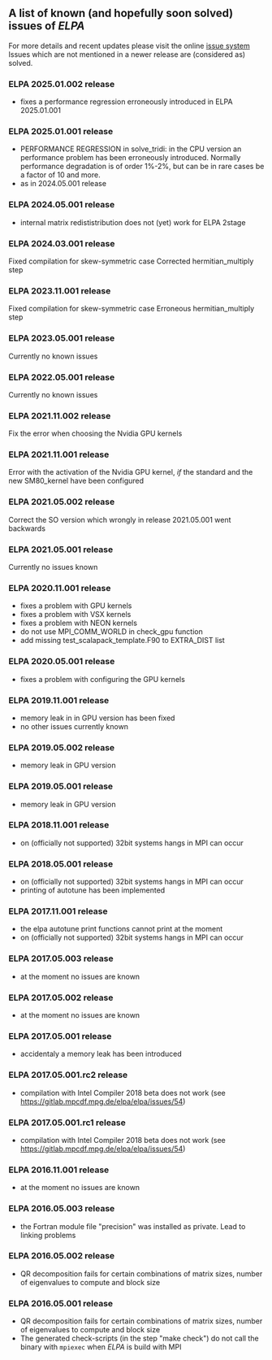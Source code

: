 ## A list of known (and hopefully soon solved) issues of *ELPA* ##

For more details and recent updates please visit the online [issue system](https://gitlab.mpcdf.mpg.de/elpa/elpa/issues)
Issues which are not mentioned in a newer release are (considered as) solved.

### ELPA 2025.01.002 release ###
- fixes a performance regression erroneously introduced in ELPA 2025.01.001

### ELPA 2025.01.001 release ###
- PERFORMANCE REGRESSION in solve_tridi: in the CPU version an performance problem
  has been erroneously introduced. Normally performance degradation is of order 1%-2%,
  but can be in rare cases be a factor of 10 and more.
- as in 2024.05.001 release

### ELPA 2024.05.001 release ###
- internal matrix redististribution does not (yet) work for ELPA 2stage

### ELPA 2024.03.001 release ###
Fixed compilation for skew-symmetric case
Corrected hermitian_multiply step

### ELPA 2023.11.001 release ###
Fixed compilation for skew-symmetric case
Erroneous hermitian_multiply step

### ELPA 2023.05.001 release ###
Currently no known issues

### ELPA 2022.05.001 release ###
Currently no known issues

### ELPA 2021.11.002 release ###
Fix the error when choosing the Nvidia GPU kernels

### ELPA 2021.11.001 release ###
Error with the activation of the Nvidia GPU kernel, _if_ the standard and the new SM80_kernel have been configured

### ELPA 2021.05.002 release ###
Correct the SO version which wrongly in
release 2021.05.001 went backwards 

### ELPA 2021.05.001 release ###
Currently no issues known

### ELPA 2020.11.001 release ###
- fixes a problem with GPU kernels
- fixes a problem with VSX kernels
- fixes a problem with NEON kernels
- do not use MPI_COMM_WORLD in check_gpu function
- add missing test_scalapack_template.F90 to EXTRA_DIST list

### ELPA 2020.05.001 release ###
- fixes a problem with configuring the GPU kernels

### ELPA 2019.11.001 release ###
- memory leak in in GPU version has been fixed
- no other issues currently known

### ELPA 2019.05.002 release ###
- memory leak in GPU version

### ELPA 2019.05.001 release ###
- memory leak in GPU version

### ELPA 2018.11.001 release ###
- on (officially not supported) 32bit systems hangs in MPI can occur

### ELPA 2018.05.001 release ###
- on (officially not supported) 32bit systems hangs in MPI can occur
- printing of autotune has been implemented

### ELPA 2017.11.001 release ###
- the elpa autotune print functions cannot print at the moment
- on (officially not supported) 32bit systems hangs in MPI can occur

### ELPA 2017.05.003 release ###
- at the moment no issues are known

### ELPA 2017.05.002 release ###
- at the moment no issues are known

### ELPA 2017.05.001 release ###
- accidentaly a memory leak has been introduced

### ELPA 2017.05.001.rc2 release ###
- compilation with Intel Compiler 2018 beta does not work
  (see https://gitlab.mpcdf.mpg.de/elpa/elpa/issues/54)

### ELPA 2017.05.001.rc1 release ###
- compilation with Intel Compiler 2018 beta does not work
  (see https://gitlab.mpcdf.mpg.de/elpa/elpa/issues/54)

### ELPA 2016.11.001 release ###
- at the moment no issues are known

### ELPA 2016.05.003 release  ###

- the Fortran module file "precision" was installed as private. Lead to linking problems

### ELPA 2016.05.002 release  ###

- QR decomposition fails for certain combinations of matrix sizes, number of eigenvalues to compute and block size

### ELPA 2016.05.001 release  ###

- QR decomposition fails for certain combinations of matrix sizes, number of eigenvalues to compute and block size
- The generated check-scripts (in the step "make check") do not call the binary with `mpiexec` when *ELPA* is build with
  MPI

